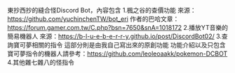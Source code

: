 東抄西抄的縫合怪Discord Bot，內容包含
1.楓之谷的查價功能
來源：https://github.com/yuchinchenTW/bot_eri
作者的巴哈文章：https://forum.gamer.com.tw/C.php?bsn=7650&snA=1018172
2.播放YT音樂的簡易機器人
來源：https://b-l-u-e-b-e-r-r-y.github.io/post/DiscordBot02/
3.查詢寶可夢相關的指令
這部分則是由我自己寫出來的原創功能
功能介紹以及只包含寶可夢指令的機器人請參考：https://github.com/leoleoaakk/pokemon-DCBOT
4.其他雜七雜八的怪指令